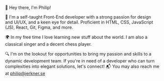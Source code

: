 👋 Hey there, I'm Philip!

🚀 I'm a self-taught Front-End developer with a strong passion for design and UI/UX, and a keen eye for detail.
Proficient in HTML, CSS, JavaScript (JS), React, Git, Figma, and more.

🌍 In my free time I love learning new stuff about the world. I am also a classical singer and a decent chess player.

🔍 I'm on the lookout for opportunities to bring my passion and skills to a dynamic development team. If you're in need of a developer who can turn complexities into elegant solutions, let's connect!
📬 You may also reach me at philip@jerkner.se
